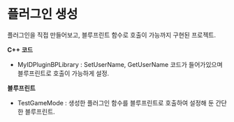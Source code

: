 # 플러그인 생성

플러그인을 직접 만들어보고, 블루프린트 함수로 호출이 가능까지 구현된 프로젝트.

**C++ 코드**
- MyIDPluginBPLibrary : SetUserName, GetUserName 코드가 들어가있으며 블루프린트로 호출이 가능하게 설정.

**블루프린트**
- TestGameMode : 생성한 플러그인 함수를 블루프린트로 호출하여 설정해 둔 간단한 블루프린트.
